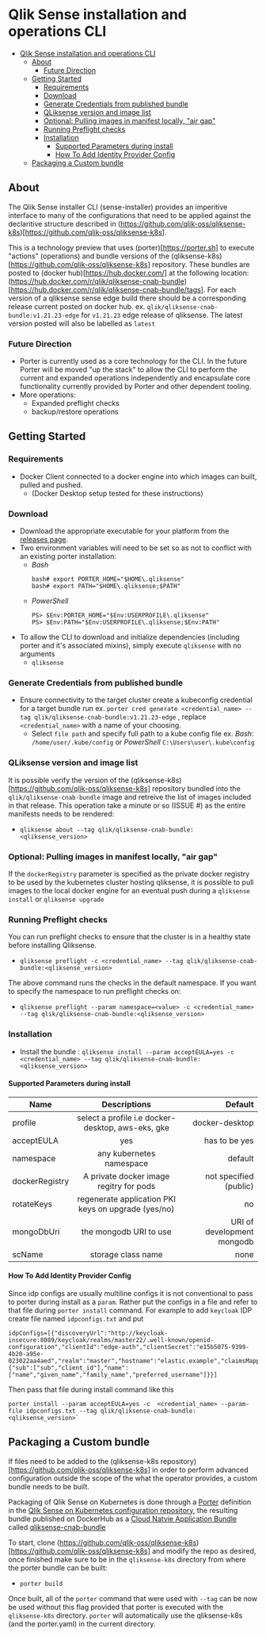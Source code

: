 # Qlik Sense installation and operations CLI

- [Qlik Sense installation and operations CLI](#qlik-sense-installation-and-operations-cli)
  - [About](#about)
    - [Future Direction](#future-direction)
  - [Getting Started](#getting-started)
    - [Requirements](#requirements)
    - [Download](#download)
    - [Generate Credentials from published bundle](#generate-credentials-from-published-bundle)
    - [QLiksense version and image list](#qliksense-version-and-image-list)
    - [Optional: Pulling images in manifest locally, "air gap"](#optional-pulling-images-in-manifest-locally-%22air-gap%22)
    - [Running Preflight checks](#running-preflight-checks)
    - [Installation](#installation)
      - [Supported Parameters during install](#supported-parameters-during-install)
      - [How To Add Identity Provider Config](#how-to-add-identity-provider-config)
  - [Packaging a Custom bundle](#packaging-a-custom-bundle)
  
## About

The Qlik Sense installer CLI (sense-installer) provides an imperitive interface to many of the configurations that need to be applied against the declaritive structure
described in (https://github.com/qlik-oss/qliksense-k8s)[https://github.com/qlik-oss/qliksense-k8s]. 

This is a technology preview that uses (porter)[https://porter.sh] to execute "actions" (operations) and bundle versions of the (qliksense-k8s)[https://github.com/qlik-oss/qliksense-k8s] repository.
These bundles are posted to (docker hub)[https://hub.docker.com/] at the following location: (https://hub.docker.com/r/qlik/qliksense-cnab-bundle)[https://hub.docker.com/r/qlik/qliksense-cnab-bundle/tags].
For each version of a qliksense sense edge build there should be a corresponding release current posted on docker hub. ex. `qlik/qliksense-cnab-bundle:v1.21.23-edge` for `v1.21.23` edge release of qliksense. The latest version posted will also be labelled as `latest`

### Future Direction

- Porter is currently used as a core technology for the CLI. In the future Porter will be moved "up the stack" to allow the CLI to perform the current and expanded operations independently and
encapsulate core functionality currently provided by Porter and other dependent tooling.
- More operations:
  - Expanded preflight checks
  - backup/restore operations

## Getting Started

### Requirements

- Docker Client connected to a docker engine into which images can built, pulled and pushed. 
  - (Docker Desktop setup tested for these instructions)
  
### Download

- Download the appropriate executable for your platform from the [releases page](https://github.com/qlik-oss/sense-installer/releases). 
- Two environment variables will need to be set so as not to conflict with an existing porter installation:
  - _Bash_
    ```shell
    bash# export PORTER_HOME="$HOME\.qliksense"
    bash# export PATH="$HOME\.qliksense;$PATH"
    ```
  - _PowerShell_
    ```shell
    PS> $Env:PORTER_HOME="$Env:USERPROFILE\.qliksense"
    PS> $Env:PATH="$Env:USERPROFILE\.qliksense;$Env:PATH"
    ```
- To allow the CLI to download and initialize dependencies (including porter and it's associated mixins), simply execute `qliksense` with no arguments
  - `qliksense`

### Generate Credentials from published bundle

- Ensure connectivity to the target cluster create a kubeconfig credential for a target bundle run ex. `porter cred generate <credential_name> --tag qlik/qliksense-cnab-bundle:v1.21.23-edge` , replace `<credential_name>` with a name of your choosing.
  - Select `file path` and specify full path to a kube config file ex. _Bash_: `/home/user/.kube/config` or _PowerShell_ `C:\Users\user\.kube\config `

### QLiksense version and image list

It is possible verify the version of the (qliksense-k8s)[https://github.com/qlik-oss/qliksense-k8s] repository bundled into the `qlik/qliksense-cnab-bundle` image and retreive the list of images
included in that release. This operation take a minute or so (ISSUE #) as the entire manifests needs to be rendered:
- `qliksense about --tag qlik/qliksense-cnab-bundle:<qliksense_version>`

### Optional: Pulling images in manifest locally, "air gap"

If the `dockerRegistry` parameter is specified as the private docker registry to be used by the kubernetes cluster hosting qliksense, it is possible to pull images to the local docker engine for
an eventual push during a `qliksense install` or `qliksense upgrade`

### Running Preflight checks
You can run preflight checks to ensure that the cluster is in a healthy state before installing Qliksense. 
- `qliksense preflight -c <credential_name> --tag qlik/qliksense-cnab-bundle:<qliksense_version>`

The above command runs the checks in the default namespace. If you want to specify the namespace to run preflight checks on:
- `qliksense preflight --param namespace=<value> -c <credential_name> --tag qlik/qliksense-cnab-bundle:<qliksense_version>`

### Installation
- Install the bundle : `qliksense install --param acceptEULA=yes -c <credential_name> --tag qlik/qliksense-cnab-bundle:<qliksense_version>`

#### Supported Parameters during install

| Name        | Descriptions           | Default  |
| ------------- |:-------------:| -----:|
| profile      | select a profile i.e docker-desktop, aws-eks, gke | docker-desktop |
| acceptEULA      | yes | has to be yes |
| namespace      | any kubernetes namespace      |   default |
| dockerRegistry      | A private docker image regitry for pods    |   not specified (public) |
| rotateKeys | regenerate application PKI keys on upgrade (yes/no)      |    no |
| mongoDbUri | the mongodb URI to use      |    URI of development mongodb |
| scName | storage class name      |    none |

#### How To Add Identity Provider Config

Since idp configs are usually multiline configs it is not conventional to pass to porter during install as a `param`. Rather put the configs in a file and refer to that file during `porter install` command. For example to add `keycloak` IDP create file named `idpconfigs.txt` and put

```shell
idpConfigs=[{"discoveryUrl":"http://keycloak-insecure:8089/keycloak/realms/master22/.well-known/openid-configuration","clientId":"edge-auth","clientSecret":"e15b5075-9399-4b20-a95e-023022aa4aed","realm":"master","hostname":"elastic.example","claimsMapping":{"sub":["sub","client_id"],"name":["name","given_name","family_name","preferred_username"]}}]

```

Then pass that file during install command like this

```shell
porter install --param acceptEULA=yes -c  <credential_name> --param-file idpconfigs.txt --tag qlik/qliksense-cnab-bundle:<qliksense_version>`
```


## Packaging a Custom bundle 

If files need to be added to the (qliksense-k8s repository)[https://github.com/qlik-oss/qliksense-k8s] in order to perform advanced configuration outside the scope of the what the operator provides, a custom bundle needs to be built.

Packaging of Qlik Sense on Kubernetes is done through a [Porter](https://porter.sh/) definition in the [Qlik Sense on Kubernetes configuration repository](https://github.com/qlik-oss/qliksense-k8s/blob/master/porter.yaml), the resulting bundle published on DockerHub as a [Cloud Natvie Application Bundle](https://cnab.io/) called [qliksense-cnab-bundle](https://hub.docker.com/r/qlik/qliksense-cnab-bundle)

To start, clone (https://github.com/qlik-oss/qliksense-k8s)[https://github.com/qlik-oss/qliksense-k8s] and modify the repo as desired, once finished make sure to be in the `qliksense-k8s` directory
from where the porter bundle can be built:
- `porter build`

Once built, all of the `porter` command that were used with `--tag` can be now be used without this flag provided that porter is executed with the `qliksense-k8s` directory. `porter` will automatically use the qliksense-k8s (and the porter.yaml) in the current directory.
